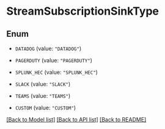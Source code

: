 # StreamSubscriptionSinkType

## Enum


* `DATADOG` (value: `"DATADOG"`)

* `PAGERDUTY` (value: `"PAGERDUTY"`)

* `SPLUNK_HEC` (value: `"SPLUNK_HEC"`)

* `SLACK` (value: `"SLACK"`)

* `TEAMS` (value: `"TEAMS"`)

* `CUSTOM` (value: `"CUSTOM"`)


[[Back to Model list]](../README.md#documentation-for-models) [[Back to API list]](../README.md#documentation-for-api-endpoints) [[Back to README]](../README.md)


